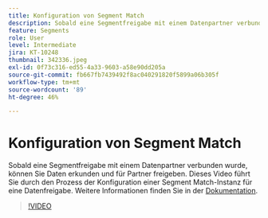 ```yaml
---
title: Konfiguration von Segment Match
description: Sobald eine Segmentfreigabe mit einem Datenpartner verbunden wurde, können Sie Daten erkunden und für Partner freigeben. Dieses Video führt Sie durch den Prozess von … (Beschreibungen sollten zwischen 60 und 160 Zeichen lang sein)
feature: Segments
role: User
level: Intermediate
jira: KT-10248
thumbnail: 342336.jpeg
exl-id: 0f73c316-ed55-4a33-9603-a58e90dd205a
source-git-commit: fb667fb7439492f8ac040291820f5899a06b305f
workflow-type: tm+mt
source-wordcount: '89'
ht-degree: 46%

---
```


# Konfiguration von Segment Match

Sobald eine Segmentfreigabe mit einem Datenpartner verbunden wurde, können Sie Daten erkunden und für Partner freigeben. Dieses Video führt Sie durch den Prozess der Konfiguration einer Segment Match-Instanz für eine Datenfreigabe. Weitere Informationen finden Sie in der [Dokumentation](https://experienceleague.adobe.com/docs/experience-platform/segmentation/ui/segment-match/overview.html?lang=de).

>[!VIDEO](https://video.tv.adobe.com/v/342336/?learn=on&enablevpops)
